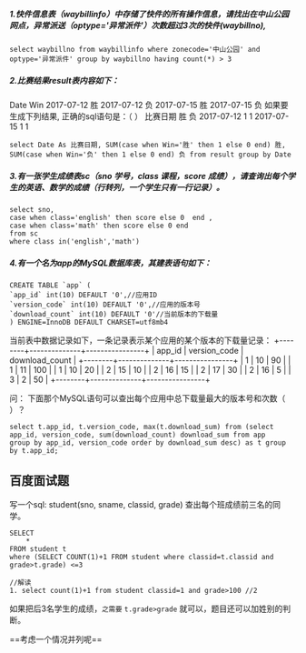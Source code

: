 ##### 1.快件信息表（waybillinfo）中存储了快件的所有操作信息，请找出在中山公园网点，异常派送（optype='异常派件'）次数超过3次的快件(waybillno),

```
select waybillno from waybillinfo where zonecode='中山公园' and optype='异常派件' group by waybillno having count(*) > 3
```

##### 2.比赛结果result表内容如下：
Date           Win
2017-07-12        胜
2017-07-12        负
2017-07-15        胜
2017-07-15        负
如果要生成下列结果, 正确的sql语句是：（   ）
比赛日期      胜   负
2017-07-12     1   1
2017-07-15     1   1

```
select Date As 比赛日期, SUM(case when Win='胜' then 1 else 0 end) 胜, SUM(case when Win='负' then 1 else 0 end) 负 from result group by Date
```

##### 3.有一张学生成绩表sc（sno 学号，class 课程，score 成绩），请查询出每个学生的英语、数学的成绩（行转列，一个学生只有一行记录）。

```
select sno,
case when class='english' then score else 0  end ,
case when class='math' then score else 0 end
from sc
where class in('english','math')
```

##### 4.有一个名为app的MySQL数据库表，其建表语句如下：

```
CREATE TABLE `app` (
`app_id` int(10) DEFAULT '0',//应用ID
`version_code` int(10) DEFAULT '0',//应用的版本号
`download_count` int(10) DEFAULT '0'//当前版本的下载量
) ENGINE=InnoDB DEFAULT CHARSET=utf8mb4
```


当前表中数据记录如下，一条记录表示某个应用的某个版本的下载量记录：
+--------+--------------+----------------+
| app_id | version_code | download_count |
+--------+--------------+----------------+
|   1 |      10 |       90 |
|   1 |      11 |      100 |
|   1 |      10 |       20 |
|   2 |      15 |       10 |
|   2 |      16 |       15 |
|   2 |      17 |       30 |
|   2 |      16 |       5 |
|   3 |      2 |       50 |
+--------+--------------+----------------+

问： 下面那个MySQL语句可以查出每个应用中总下载量最大的版本号和次数（ ）？

```
select t.app_id, t.version_code, max(t.download_sum) from (select app_id, version_code, sum(download_count) download_sum from app
group by app_id, version_code order by download_sum desc) as t group by t.app_id;
```

## 百度面试题

写一个sql: student(sno, sname, classid, grade) 查出每个班成绩前三名的同学。

```
SELECT
	* 
FROM student t
where (SELECT COUNT(1)+1 FROM student where classid=t.classid and grade>t.grade) <=3

//解读
1. select count(1)+1 from student classid=1 and grade>100 //2
```

如果把后3名学生的成绩，`之需要`  `t.grade>grade` 就可以，题目还可以加姓别的判断。

==考虑一个情况并列呢==

```

```

